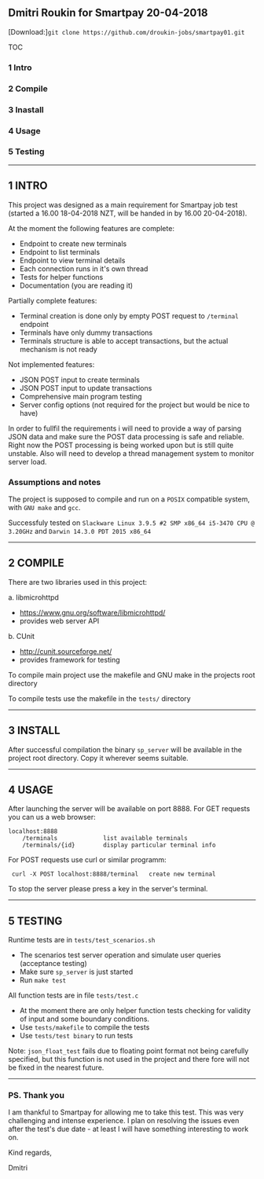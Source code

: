 ## Dmitri Roukin for Smartpay 20-04-2018

[Download:]`git clone https://github.com/droukin-jobs/smartpay01.git`

TOC

### 1 Intro
### 2 Compile
### 3 Inastall
### 4 Usage
### 5 Testing

---

## 1 INTRO

This project was designed as a main requirement for Smartpay job test (started a 16.00 18-04-2018 NZT, will be handed in by 16.00 20-04-2018). 

At the moment the following features are complete:
 - Endpoint to create new terminals
 - Endpoint to list terminals
 - Endpoint to view terminal details
 - Each connection runs in it's own thread
 - Tests for helper functions
 - Documentation (you are reading it)

Partially complete features:
 - Terminal creation is done only by empty POST request to `/terminal` endpoint
 - Terminals have only dummy transactions
 - Terminals structure is able to accept transactions, but the actual mechanism is not ready

Not implemented features:
 - JSON POST input to create terminals
 - JSON POST input to update transactions
 - Comprehensive main program testing
 - Server config options (not required for the project but would be nice to have)

In order to fullfil the requirements i will need to provide a way of parsing JSON data and make sure the POST data processing is safe and reliable. Right now the POST processing is being worked upon but is still quite unstable. Also will need to develop a thread management system to monitor server load. 

### Assumptions and notes

The project is supposed to compile and run on a `POSIX` compatible system, with `GNU make` and `gcc`. 

Successfuly tested on `Slackware Linux 3.9.5 #2 SMP x86_64 i5-3470 CPU @ 3.20GHz` and `Darwin 14.3.0 PDT 2015 x86_64`

---
## 2 COMPILE

There are two libraries used in this project:
 
 a. libmicrohttpd 
  - https://www.gnu.org/software/libmicrohttpd/
  - provides web server API
 
 b. CUnit
  - http://cunit.sourceforge.net/
  - provides framework for testing

To compile main project use the makefile and GNU make in the projects root directory

To compile tests use the makefile in the `tests/` directory

---
## 3 INSTALL

After successful compilation the  binary `sp_server` will be available in the project root directory. Copy it wherever seems suitable.

---
## 4 USAGE

After launching the server will be available on port 8888. For GET requests you can us a web browser:
 ```
 localhost:8888
     /terminals 			list available terminals
     /terminals/{id} 		display particular terminal info
 ```
For POST requests use curl or similar programm:
```
 curl -X POST localhost:8888/terminal 	create new terminal
```

To stop the server please press a key in the server's terminal. 

---
## 5 TESTING

Runtime tests are in `tests/test_scenarios.sh`
 - The scenarios test server operation and simulate user queries (acceptance testing)
 - Make sure `sp_server` is just started
 - Run `make test`

All function tests are in file `tests/test.c`
- At the moment there are only helper function tests checking for validity of input and some boundary conditions.
- Use `tests/makefile` to compile the tests
- Use `tests/test binary` to run tests

Note: `json_float_test` fails due to floating point format not being carefully specified, but this function is not used in the project and there fore will not be fixed in the nearest future.

---
### PS. Thank you

I am thankful to Smartpay for allowing me to take this test. This was very challenging and intense experience. I plan on resolving the issues even after the test's due date - at least I will have something interesting to work on.

Kind regards,

Dmitri
